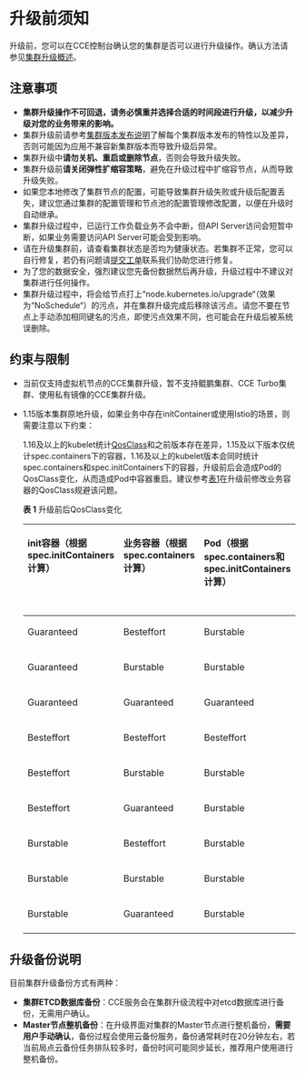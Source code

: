 # 升级前须知<a name="cce_10_0302"></a>

升级前，您可以在CCE控制台确认您的集群是否可以进行升级操作。确认方法请参见[集群升级概述](集群升级概述.md)。

## 注意事项<a name="section16520163082115"></a>

-   **集群升级操作不可回退，请务必慎重并选择合适的时间段进行升级，以减少升级对您的业务带来的影响。**
-   集群升级前请参考[集群版本发布说明](集群版本发布说明.md)了解每个集群版本发布的特性以及差异，否则可能因为应用不兼容新集群版本而导致升级后异常。
-   集群升级中**请勿关机、重启或删除节点**，否则会导致升级失败。
-   集群升级前**请关闭弹性扩缩容策略**，避免在升级过程中扩缩容节点，从而导致升级失败。
-   如果您本地修改了集群节点的配置，可能导致集群升级失败或升级后配置丢失，建议您通过集群的配置管理和节点池的配置管理修改配置，以便在升级时自动继承。
-   集群升级过程中，已运行工作负载业务不会中断，但API Server访问会短暂中断，如果业务需要访问API Server可能会受到影响。
-   请在升级集群前，请查看集群状态是否均为健康状态。若集群不正常，您可以自行修复，若仍有问题请[提交工单](https://console.huaweicloud.com/ticket/#/ticketindex/createIndex)联系我们协助您进行修复。
-   为了您的数据安全，强烈建议您先备份数据然后再升级，升级过程中不建议对集群进行任何操作。
-   集群升级过程中，将会给节点打上“node.kubernetes.io/upgrade“（效果为“NoSchedule“）的污点，并在集群升级完成后移除该污点。请您不要在节点上手动添加相同键名的污点，即使污点效果不同，也可能会在升级后被系统误删除。

## 约束与限制<a name="section28396102210"></a>

-   当前仅支持虚拟机节点的CCE集群升级，暂不支持鲲鹏集群、CCE Turbo集群、使用私有镜像的CCE集群升级。
-   1.15版本集群原地升级，如果业务中存在initContainer或使用Istio的场景，则需要注意以下约束：

    1.16及以上的kubelet统计[QosClass](https://kubernetes.io/zh/docs/tasks/configure-pod-container/quality-service-pod/)和之前版本存在差异，1.15及以下版本仅统计spec.containers下的容器，1.16及以上的kubelet版本会同时统计spec.containers和spec.initContainers下的容器，升级前后会造成Pod的QosClass变化，从而造成Pod中容器重启。建议参考[表1](#table10713231143911)在升级前修改业务容器的QosClass规避该问题。

    **表 1**  升级前后QosClass变化

    <a name="table10713231143911"></a>
    <table><thead align="left"><tr id="row15872113111394"><th class="cellrowborder" valign="top" width="21.029999999999998%" id="mcps1.2.5.1.1"><p id="p1187243114398"><a name="p1187243114398"></a><a name="p1187243114398"></a>init容器（根据spec.initContainers计算）</p>
    </th>
    <th class="cellrowborder" valign="top" width="32.029999999999994%" id="mcps1.2.5.1.2"><p id="p2872103117391"><a name="p2872103117391"></a><a name="p2872103117391"></a>业务容器（根据spec.containers计算）</p>
    </th>
    <th class="cellrowborder" valign="top" width="25.77%" id="mcps1.2.5.1.3"><p id="p1872103123910"><a name="p1872103123910"></a><a name="p1872103123910"></a>Pod（根据spec.containers和spec.initContainers计算）</p>
    </th>
    <th class="cellrowborder" valign="top" width="21.17%" id="mcps1.2.5.1.4"><p id="p15662458395"><a name="p15662458395"></a><a name="p15662458395"></a>是否受影响</p>
    </th>
    </tr>
    </thead>
    <tbody><tr id="row8873163113399"><td class="cellrowborder" valign="top" width="21.029999999999998%" headers="mcps1.2.5.1.1 "><p id="p1487312310395"><a name="p1487312310395"></a><a name="p1487312310395"></a>Guaranteed</p>
    </td>
    <td class="cellrowborder" valign="top" width="32.029999999999994%" headers="mcps1.2.5.1.2 "><p id="p1887343143917"><a name="p1887343143917"></a><a name="p1887343143917"></a>Besteffort</p>
    </td>
    <td class="cellrowborder" valign="top" width="25.77%" headers="mcps1.2.5.1.3 "><p id="p12873123123916"><a name="p12873123123916"></a><a name="p12873123123916"></a>Burstable</p>
    </td>
    <td class="cellrowborder" valign="top" width="21.17%" headers="mcps1.2.5.1.4 "><p id="p1566134512392"><a name="p1566134512392"></a><a name="p1566134512392"></a>是</p>
    </td>
    </tr>
    <tr id="row187318311393"><td class="cellrowborder" valign="top" width="21.029999999999998%" headers="mcps1.2.5.1.1 "><p id="p1873133113918"><a name="p1873133113918"></a><a name="p1873133113918"></a>Guaranteed</p>
    </td>
    <td class="cellrowborder" valign="top" width="32.029999999999994%" headers="mcps1.2.5.1.2 "><p id="p9873143117395"><a name="p9873143117395"></a><a name="p9873143117395"></a>Burstable</p>
    </td>
    <td class="cellrowborder" valign="top" width="25.77%" headers="mcps1.2.5.1.3 "><p id="p11873123119398"><a name="p11873123119398"></a><a name="p11873123119398"></a>Burstable</p>
    </td>
    <td class="cellrowborder" valign="top" width="21.17%" headers="mcps1.2.5.1.4 "><p id="p15661145143916"><a name="p15661145143916"></a><a name="p15661145143916"></a>否</p>
    </td>
    </tr>
    <tr id="row98731931173919"><td class="cellrowborder" valign="top" width="21.029999999999998%" headers="mcps1.2.5.1.1 "><p id="p198731231103911"><a name="p198731231103911"></a><a name="p198731231103911"></a>Guaranteed</p>
    </td>
    <td class="cellrowborder" valign="top" width="32.029999999999994%" headers="mcps1.2.5.1.2 "><p id="p1587363111395"><a name="p1587363111395"></a><a name="p1587363111395"></a>Guaranteed</p>
    </td>
    <td class="cellrowborder" valign="top" width="25.77%" headers="mcps1.2.5.1.3 "><p id="p19873193193910"><a name="p19873193193910"></a><a name="p19873193193910"></a>Guaranteed</p>
    </td>
    <td class="cellrowborder" valign="top" width="21.17%" headers="mcps1.2.5.1.4 "><p id="p16153160406"><a name="p16153160406"></a><a name="p16153160406"></a>否</p>
    </td>
    </tr>
    <tr id="row38731931163912"><td class="cellrowborder" valign="top" width="21.029999999999998%" headers="mcps1.2.5.1.1 "><p id="p1873731173913"><a name="p1873731173913"></a><a name="p1873731173913"></a>Besteffort</p>
    </td>
    <td class="cellrowborder" valign="top" width="32.029999999999994%" headers="mcps1.2.5.1.2 "><p id="p14873173163917"><a name="p14873173163917"></a><a name="p14873173163917"></a>Besteffort</p>
    </td>
    <td class="cellrowborder" valign="top" width="25.77%" headers="mcps1.2.5.1.3 "><p id="p178735312393"><a name="p178735312393"></a><a name="p178735312393"></a>Besteffort</p>
    </td>
    <td class="cellrowborder" valign="top" width="21.17%" headers="mcps1.2.5.1.4 "><p id="p16211416114014"><a name="p16211416114014"></a><a name="p16211416114014"></a>否</p>
    </td>
    </tr>
    <tr id="row13873103103915"><td class="cellrowborder" valign="top" width="21.029999999999998%" headers="mcps1.2.5.1.1 "><p id="p13873133114399"><a name="p13873133114399"></a><a name="p13873133114399"></a>Besteffort</p>
    </td>
    <td class="cellrowborder" valign="top" width="32.029999999999994%" headers="mcps1.2.5.1.2 "><p id="p4873123173916"><a name="p4873123173916"></a><a name="p4873123173916"></a>Burstable</p>
    </td>
    <td class="cellrowborder" valign="top" width="25.77%" headers="mcps1.2.5.1.3 "><p id="p1787315314391"><a name="p1787315314391"></a><a name="p1787315314391"></a>Burstable</p>
    </td>
    <td class="cellrowborder" valign="top" width="21.17%" headers="mcps1.2.5.1.4 "><p id="p52715163404"><a name="p52715163404"></a><a name="p52715163404"></a>否</p>
    </td>
    </tr>
    <tr id="row138731031183915"><td class="cellrowborder" valign="top" width="21.029999999999998%" headers="mcps1.2.5.1.1 "><p id="p187393113399"><a name="p187393113399"></a><a name="p187393113399"></a>Besteffort</p>
    </td>
    <td class="cellrowborder" valign="top" width="32.029999999999994%" headers="mcps1.2.5.1.2 "><p id="p887383163919"><a name="p887383163919"></a><a name="p887383163919"></a>Guaranteed</p>
    </td>
    <td class="cellrowborder" valign="top" width="25.77%" headers="mcps1.2.5.1.3 "><p id="p88732031133915"><a name="p88732031133915"></a><a name="p88732031133915"></a>Burstable</p>
    </td>
    <td class="cellrowborder" valign="top" width="21.17%" headers="mcps1.2.5.1.4 "><p id="p7954610164017"><a name="p7954610164017"></a><a name="p7954610164017"></a>是</p>
    </td>
    </tr>
    <tr id="row19873153163914"><td class="cellrowborder" valign="top" width="21.029999999999998%" headers="mcps1.2.5.1.1 "><p id="p287313311399"><a name="p287313311399"></a><a name="p287313311399"></a>Burstable</p>
    </td>
    <td class="cellrowborder" valign="top" width="32.029999999999994%" headers="mcps1.2.5.1.2 "><p id="p17873153183912"><a name="p17873153183912"></a><a name="p17873153183912"></a>Besteffort</p>
    </td>
    <td class="cellrowborder" valign="top" width="25.77%" headers="mcps1.2.5.1.3 "><p id="p1612015308455"><a name="p1612015308455"></a><a name="p1612015308455"></a>Burstable</p>
    </td>
    <td class="cellrowborder" valign="top" width="21.17%" headers="mcps1.2.5.1.4 "><p id="p5357101016408"><a name="p5357101016408"></a><a name="p5357101016408"></a>是</p>
    </td>
    </tr>
    <tr id="row087316312398"><td class="cellrowborder" valign="top" width="21.029999999999998%" headers="mcps1.2.5.1.1 "><p id="p1587383119390"><a name="p1587383119390"></a><a name="p1587383119390"></a>Burstable</p>
    </td>
    <td class="cellrowborder" valign="top" width="32.029999999999994%" headers="mcps1.2.5.1.2 "><p id="p2873131163913"><a name="p2873131163913"></a><a name="p2873131163913"></a>Burstable</p>
    </td>
    <td class="cellrowborder" valign="top" width="25.77%" headers="mcps1.2.5.1.3 "><p id="p013073012452"><a name="p013073012452"></a><a name="p013073012452"></a>Burstable</p>
    </td>
    <td class="cellrowborder" valign="top" width="21.17%" headers="mcps1.2.5.1.4 "><p id="p277154516391"><a name="p277154516391"></a><a name="p277154516391"></a>否</p>
    </td>
    </tr>
    <tr id="row087311312391"><td class="cellrowborder" valign="top" width="21.029999999999998%" headers="mcps1.2.5.1.1 "><p id="p1087313153916"><a name="p1087313153916"></a><a name="p1087313153916"></a>Burstable</p>
    </td>
    <td class="cellrowborder" valign="top" width="32.029999999999994%" headers="mcps1.2.5.1.2 "><p id="p12873103193912"><a name="p12873103193912"></a><a name="p12873103193912"></a>Guaranteed</p>
    </td>
    <td class="cellrowborder" valign="top" width="25.77%" headers="mcps1.2.5.1.3 "><p id="p121379308456"><a name="p121379308456"></a><a name="p121379308456"></a>Burstable</p>
    </td>
    <td class="cellrowborder" valign="top" width="21.17%" headers="mcps1.2.5.1.4 "><p id="p360315910408"><a name="p360315910408"></a><a name="p360315910408"></a>是</p>
    </td>
    </tr>
    </tbody>
    </table>


## 升级备份说明<a name="section194915244494"></a>

目前集群升级备份方式有两种：

-   **集群ETCD数据库备份**：CCE服务会在集群升级流程中对etcd数据库进行备份，无需用户确认。
-   **Master节点整机备份**：在升级界面对集群的Master节点进行整机备份，**需要用户手动确认**，备份过程会使用云备份服务，备份通常耗时在20分钟左右，若当前局点云备份任务排队较多时，备份时间可能同步延长，推荐用户使用进行整机备份。

